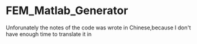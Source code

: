 # FEM_Matlab_Generator
Unforunately the notes of  the code was wrote in Chinese,because I don't have enough time to translate  it in
